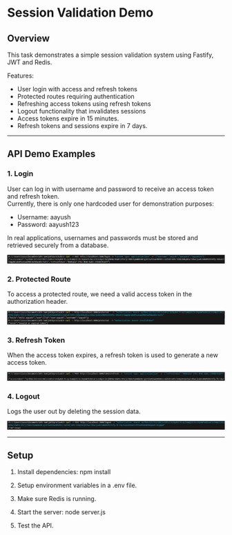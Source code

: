 # Session Validation Demo

## Overview

This task demonstrates a simple session validation system using Fastify, JWT and Redis.

Features:
- User login with access and refresh tokens  
- Protected routes requiring authentication  
- Refreshing access tokens using refresh tokens  
- Logout functionality that invalidates sessions  
- Access tokens expire in 15 minutes.  
- Refresh tokens and sessions expire in 7 days.  

---

## API Demo Examples

### 1. Login
User can log in with username and password to receive an access token and refresh token.  
Currently, there is only one hardcoded user for demonstration purposes:

- Username: aayush
- Password: aayush123  

In real applications, usernames and passwords must be stored and retrieved securely from a database.  

![Login Demo](images/1.png)

### 2. Protected Route
To access a protected route, we need a valid access token in the authorization header.

![Protected Route Demo](images/2.png)

### 3. Refresh Token
When the access token expires, a refresh token is used to generate a new access token.

![Refresh Token Demo](images/3.png)

### 4. Logout
Logs the user out by deleting the session data.

![Logout Demo](images/4.png)

---

## Setup
1. Install dependencies:
   npm install

2. Setup environment variables in a .env file.

3. Make sure Redis is running.

4. Start the server:
   node server.js

5. Test the API.